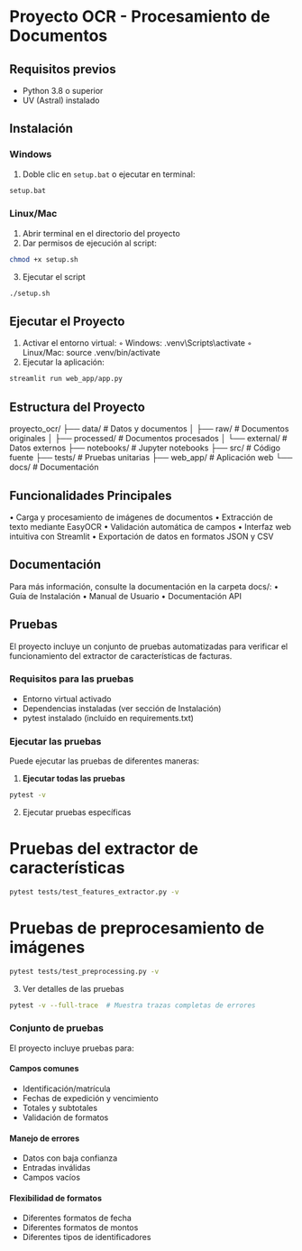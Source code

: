 # Proyecto OCR - Procesamiento de Documentos

## Requisitos previos
- Python 3.8 o superior
- UV (Astral) instalado

## Instalación

### Windows
1. Doble clic en `setup.bat`
   o ejecutar en terminal:
```bash
setup.bat
```
### Linux/Mac
1. Abrir terminal en el directorio del proyecto 
2. Dar permisos de ejecución al script: 
```bash
chmod +x setup.sh
```
3. Ejecutar el script
```bash
./setup.sh
```

## Ejecutar el Proyecto
1. Activar el entorno virtual: 
◦ Windows: .venv\Scripts\activate 
◦ Linux/Mac: source .venv/bin/activate 
2. Ejecutar la aplicación:
```bash
streamlit run web_app/app.py
```
## Estructura del Proyecto
proyecto_ocr/
├── data/                  # Datos y documentos
│   ├── raw/              # Documentos originales
│   ├── processed/        # Documentos procesados
│   └── external/         # Datos externos
├── notebooks/            # Jupyter notebooks
├── src/                  # Código fuente
├── tests/               # Pruebas unitarias
├── web_app/             # Aplicación web
└── docs/                # Documentación

## Funcionalidades Principales
• Carga y procesamiento de imágenes de documentos 
• Extracción de texto mediante EasyOCR 
• Validación automática de campos 
• Interfaz web intuitiva con Streamlit 
• Exportación de datos en formatos JSON y CSV 

## Documentación
Para más información, consulte la documentación en la carpeta docs/:
• Guía de Instalación 
• Manual de Usuario 
• Documentación API

## Pruebas
El proyecto incluye un conjunto de pruebas automatizadas para verificar el funcionamiento del extractor de características de facturas.

### Requisitos para las pruebas
- Entorno virtual activado
- Dependencias instaladas (ver sección de Instalación)
- pytest instalado (incluido en requirements.txt)

### Ejecutar las pruebas
Puede ejecutar las pruebas de diferentes maneras:

1. **Ejecutar todas las pruebas**
```bash
pytest -v
```

2. Ejecutar pruebas específicas
# Pruebas del extractor de características
```bash
pytest tests/test_features_extractor.py -v
```

# Pruebas de preprocesamiento de imágenes
```bash
pytest tests/test_preprocessing.py -v
```

3. Ver detalles de las pruebas
```bash
pytest -v --full-trace  # Muestra trazas completas de errores
```

### Conjunto de pruebas
El proyecto incluye pruebas para:

#### Campos comunes

* Identificación/matrícula 
* Fechas de expedición y vencimiento
* Totales y subtotales
* Validación de formatos


#### Manejo de errores

* Datos con baja confianza
* Entradas inválidas
* Campos vacíos


#### Flexibilidad de formatos

* Diferentes formatos de fecha
* Diferentes formatos de montos
* Diferentes tipos de identificadores
